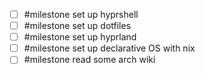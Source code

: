 - [ ] #milestone set up hyprshell
- [ ] #milestone set up dotfiles
- [ ] #milestone set up hyprland
- [ ] #milestone set up declarative OS with nix
- [ ] #milestone read some arch wiki